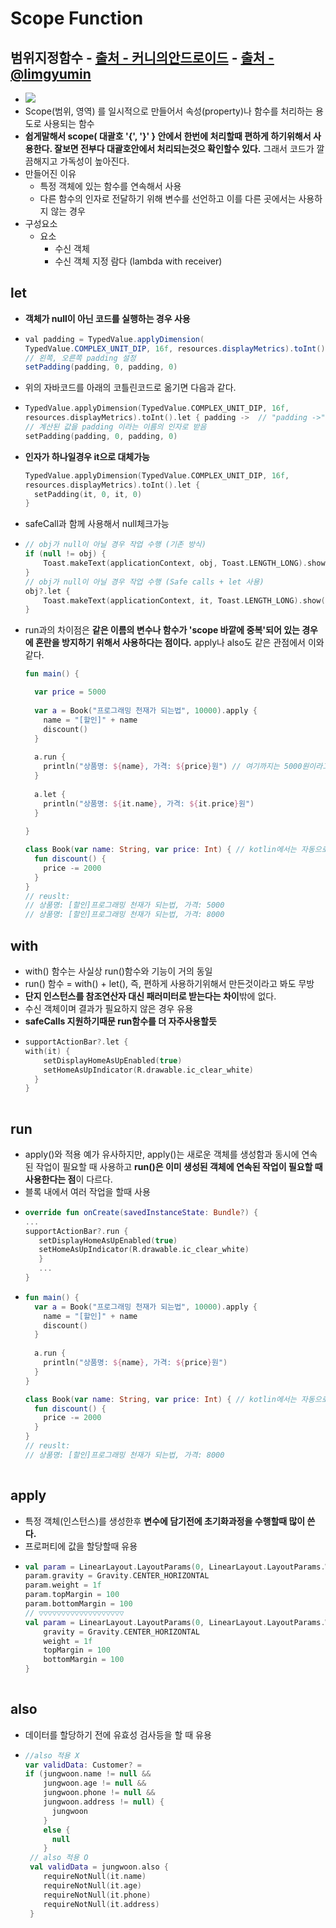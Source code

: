 Scope Function
===
범위지정함수 - [출처 - 커니의안드로이드](https://www.androidhuman.com/lecture/kotlin/2016/07/06/kotlin_let_apply_run_with/) - [출처 - @limgyumin](https://medium.com/@limgyumin/%EC%BD%94%ED%8B%80%EB%A6%B0-%EC%9D%98-apply-with-let-also-run-%EC%9D%80-%EC%96%B8%EC%A0%9C-%EC%82%AC%EC%9A%A9%ED%95%98%EB%8A%94%EA%B0%80-4a517292df29)
---
* ![](https://miro.medium.com/max/700/1*qgUKSwzEicuHwaQBgN5UFw.png)
* Scope(범위, 영역) 를 일시적으로 만들어서 속성(property)나 함수를 처리하는 용도로 사용되는 함수
* **쉽게말해서 scope( 대괄호 '{', '}' } 안에서 한번에 처리할때 편하게 하기위해서 사용한다. 잘보면 전부다 대괄호안에서 처리되는것으 확인할수 있다.** 그래서 코드가 깔끔해지고 가독성이 높아진다.
* 만들어진 이유
  * 특정 객체에 있는 함수를 연속해서 사용 
  * 다른 함수의 인자로 전달하기 위해 변수를 선언하고 이를 다른 곳에서는 사용하지 않는 경우
* 구성요소
  * 요소
    * 수신 객체
    * 수신 객체 지정 람다 (lambda with receiver)

let
---
* **객체가 null이 아닌 코드를 실행하는 경우 사용**
* ```java
  val padding = TypedValue.applyDimension(
  TypedValue.COMPLEX_UNIT_DIP, 16f, resources.displayMetrics).toInt()
  // 왼쪽, 오른쪽 padding 설정
  setPadding(padding, 0, padding, 0)
* 위의 자바코드를 아래의 코틀린코드로 옮기면 다음과 같다.
* ```kotlin
  TypedValue.applyDimension(TypedValue.COMPLEX_UNIT_DIP, 16f,
  resources.displayMetrics).toInt().let { padding ->  // "padding ->" <== 인자가 하나이므로 생략가능하다.
  // 계산된 값을 padding 이라는 이름의 인자로 받음
  setPadding(padding, 0, padding, 0)
* **인자가 하나일경우 it으로 대체가능**
  ```kotlin
  TypedValue.applyDimension(TypedValue.COMPLEX_UNIT_DIP, 16f,
  resources.displayMetrics).toInt().let {
    setPadding(it, 0, it, 0)
  }
* safeCall과 함께 사용해서 null체크가능
* ```kotlin
  // obj가 null이 아닐 경우 작업 수행 (기존 방식)
  if (null != obj) {
      Toast.makeText(applicationContext, obj, Toast.LENGTH_LONG).show()
  }
  // obj가 null이 아닐 경우 작업 수행 (Safe calls + let 사용)
  obj?.let {
      Toast.makeText(applicationContext, it, Toast.LENGTH_LONG).show()
  }
* run과의 차이점은 **같은 이름의 변수나 함수가 'scope 바깥에 중복'되어 있는 경우에 혼란을 방지하기 위해서 사용하다는 점이다.** apply나 also도 같은 관점에서 이와 같다.
  ```kotlin
  fun main() {
  
    var price = 5000
    
    var a = Book("프로그래밍 천재가 되는법", 10000).apply {
      name = "[할인]" + name
      discount()
    }
    
    a.run {
      println("상품명: ${name}, 가격: ${price}원") // 여기까지는 5000원이라고 표시된다. 스코프밖에 price가 우선시 되어서 5000으로 출력되는것이다.
    }
    
    a.let {
      println("상품명: ${it.name}, 가격: ${it.price}원")
    }
    
  }
  
  class Book(var name: String, var price: Int) { // kotlin에서는 자동으로 변수가 알아서 처리되어서 생성됨
    fun discount() {
      price -= 2000
    }
  }
  // reuslt:
  // 상품명: [할인]프로그래밍 천재가 되는법, 가격: 5000
  // 상품명: [할인]프로그래밍 천재가 되는법, 가격: 8000
  
with
---
* with() 함수는 사실상 run()함수와 기능이 거의 동일
* run() 함수 = with() + let(), 즉, 편하게 사용하기위해서 만든것이라고 봐도 무방
* **단지 인스턴스를 참조연산자 대신 패러미터로 받는다는 차이**밖에 없다.
* 수신 객체이며 결과가 필요하지 않은 경우 유용
* **safeCalls 지원하기때문 run함수를 더 자주사용할듯**
* ```kotlin
  supportActionBar?.let {
  with(it) {
      setDisplayHomeAsUpEnabled(true)
      setHomeAsUpIndicator(R.drawable.ic_clear_white)    
    }
  }
      
run
---
* apply()와 적용 예가 유사하지만, apply()는 새로운 객체를 생성함과 동시에 연속된 작업이 필요할 때 사용하고 **run()은 이미 생성된 객체에 연속된 작업이 필요할 때 사용한다는 점**이 다르다.
* 블록 내에서 여러 작업을 할때 사용
* ```kotlin
  override fun onCreate(savedInstanceState: Bundle?) {
  ...
  supportActionBar?.run {
     setDisplayHomeAsUpEnabled(true)
     setHomeAsUpIndicator(R.drawable.ic_clear_white)
     }
     ...
  }
* ```kotlin
  fun main() {
    var a = Book("프로그래밍 천재가 되는법", 10000).apply {
      name = "[할인]" + name
      discount()
    }
    
    a.run {
      println("상품명: ${name}, 가격: ${price}원")
    }
  }
  
  class Book(var name: String, var price: Int) { // kotlin에서는 자동으로 변수가 알아서 처리되어서 생성됨
    fun discount() {
      price -= 2000
    }
  }
  // reuslt:
  // 상품명: [할인]프로그래밍 천재가 되는법, 가격: 8000
    
apply
---
* 특정 객체(인스턴스)를 생성한후 **변수에 담기전에 초기화과정을 수행할때 많이 쓴다.**
* 프로퍼티에 값을 할당할때 유용
* ```kotlin
  val param = LinearLayout.LayoutParams(0, LinearLayout.LayoutParams.WRAP_CONTENT)
  param.gravity = Gravity.CENTER_HORIZONTAL
  param.weight = 1f
  param.topMargin = 100
  param.bottomMargin = 100
  // ▽▽▽▽▽▽▽▽▽▽▽▽▽▽▽▽▽▽▽
  val param = LinearLayout.LayoutParams(0, LinearLayout.LayoutParams.WRAP_CONTENT).apply {
      gravity = Gravity.CENTER_HORIZONTAL
      weight = 1f
      topMargin = 100
      bottomMargin = 100
  }
        
also
---
* 데이터를 할당하기 전에 유효성 검사등을 할 때 유용
* ```kotlin
  //also 적용 X
  var validData: Customer? = 
  if (jungwoon.name != null &&
      jungwoon.age != null && 
      jungwoon.phone != null && 
      jungwoon.address != null) {
        jungwoon
      } 
      else {
        null
      }
   // also 적용 O    
   val validData = jungwoon.also {
      requireNotNull(it.name)
      requireNotNull(it.age)
      requireNotNull(it.phone)
      requireNotNull(it.address)
   }
       
